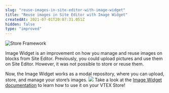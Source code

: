 ```yaml
---
slug: "reuse-images-in-site-editor-with-image-widget"
title: "Reuse images in Site Editor with Image Widget"
createdAt: 2021-07-01T20:07:31.051Z
hidden: false
type: "improved"
---
```


![Store Framework](https://cdn.jsdelivr.net/gh/vtexdocs/dev-portal-content@main/images/reuse-images-in-site-editor-with-image-widget-0.png)

Image Widget is an improvement on how you manage and reuse images on blocks from Site Editor. Previously, you could upload pictures and use them on Site Editor. However, it was not possible to store or reuse them.

Now, the Image Widget works as a modal repository, where you can upload, store, and manage your store’s images.
![](https://cdn.jsdelivr.net/gh/vtexdocs/dev-portal-content@main/images/reuse-images-in-site-editor-with-image-widget-1.png)
Take a look at the [Image Widget documentation](https://help.vtex.com/en/tutorial/image-widget--7pRSVI2xXpQUzjUZj0m4ov?\&utm) to learn how to use it on your VTEX Store!
